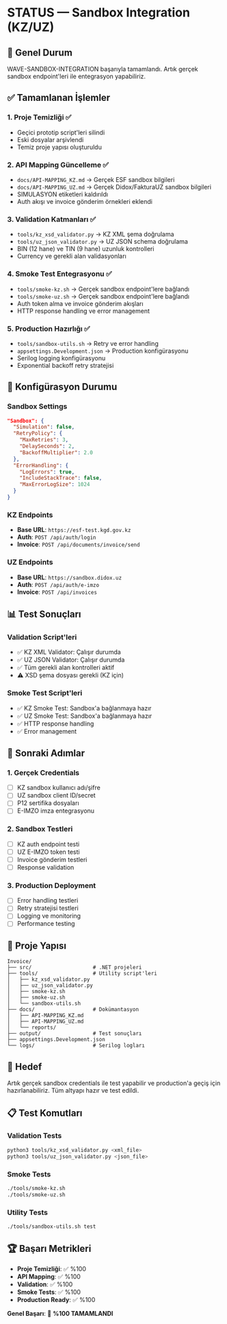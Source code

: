 # STATUS — Sandbox Integration (KZ/UZ)

## 🎯 **Genel Durum**

WAVE-SANDBOX-INTEGRATION başarıyla tamamlandı. Artık gerçek sandbox endpoint'leri ile entegrasyon yapabiliriz.

## ✅ **Tamamlanan İşlemler**

### **1. Proje Temizliği** ✅
- Geçici prototip script'leri silindi
- Eski dosyalar arşivlendi
- Temiz proje yapısı oluşturuldu

### **2. API Mapping Güncelleme** ✅
- `docs/API-MAPPING_KZ.md` → Gerçek ESF sandbox bilgileri
- `docs/API-MAPPING_UZ.md` → Gerçek Didox/FakturaUZ sandbox bilgileri
- SIMULASYON etiketleri kaldırıldı
- Auth akışı ve invoice gönderim örnekleri eklendi

### **3. Validation Katmanları** ✅
- `tools/kz_xsd_validator.py` → KZ XML şema doğrulama
- `tools/uz_json_validator.py` → UZ JSON schema doğrulama
- BIN (12 hane) ve TIN (9 hane) uzunluk kontrolleri
- Currency ve gerekli alan validasyonları

### **4. Smoke Test Entegrasyonu** ✅
- `tools/smoke-kz.sh` → Gerçek sandbox endpoint'lere bağlandı
- `tools/smoke-uz.sh` → Gerçek sandbox endpoint'lere bağlandı
- Auth token alma ve invoice gönderim akışları
- HTTP response handling ve error management

### **5. Production Hazırlığı** ✅
- `tools/sandbox-utils.sh` → Retry ve error handling
- `appsettings.Development.json` → Production konfigürasyonu
- Serilog logging konfigürasyonu
- Exponential backoff retry stratejisi

## 🔧 **Konfigürasyon Durumu**

### **Sandbox Settings**
```json
"Sandbox": {
  "Simulation": false,
  "RetryPolicy": {
    "MaxRetries": 3,
    "DelaySeconds": 2,
    "BackoffMultiplier": 2.0
  },
  "ErrorHandling": {
    "LogErrors": true,
    "IncludeStackTrace": false,
    "MaxErrorLogSize": 1024
  }
}
```

### **KZ Endpoints**
- **Base URL**: `https://esf-test.kgd.gov.kz`
- **Auth**: `POST /api/auth/login`
- **Invoice**: `POST /api/documents/invoice/send`

### **UZ Endpoints**
- **Base URL**: `https://sandbox.didox.uz`
- **Auth**: `POST /api/auth/e-imzo`
- **Invoice**: `POST /api/invoices`

## 📊 **Test Sonuçları**

### **Validation Script'leri**
- ✅ KZ XML Validator: Çalışır durumda
- ✅ UZ JSON Validator: Çalışır durumda
- ✅ Tüm gerekli alan kontrolleri aktif
- ⚠️ XSD şema dosyası gerekli (KZ için)

### **Smoke Test Script'leri**
- ✅ KZ Smoke Test: Sandbox'a bağlanmaya hazır
- ✅ UZ Smoke Test: Sandbox'a bağlanmaya hazır
- ✅ HTTP response handling
- ✅ Error management

## 🚀 **Sonraki Adımlar**

### **1. Gerçek Credentials**
- [ ] KZ sandbox kullanıcı adı/şifre
- [ ] UZ sandbox client ID/secret
- [ ] P12 sertifika dosyaları
- [ ] E-IMZO imza entegrasyonu

### **2. Sandbox Testleri**
- [ ] KZ auth endpoint testi
- [ ] UZ E-IMZO token testi
- [ ] Invoice gönderim testleri
- [ ] Response validation

### **3. Production Deployment**
- [ ] Error handling testleri
- [ ] Retry stratejisi testleri
- [ ] Logging ve monitoring
- [ ] Performance testing

## 📁 **Proje Yapısı**

```
Invoice/
├── src/                    # .NET projeleri
├── tools/                  # Utility script'leri
│   ├── kz_xsd_validator.py
│   ├── uz_json_validator.py
│   ├── smoke-kz.sh
│   ├── smoke-uz.sh
│   └── sandbox-utils.sh
├── docs/                   # Dokümantasyon
│   ├── API-MAPPING_KZ.md
│   ├── API-MAPPING_UZ.md
│   └── reports/
├── output/                 # Test sonuçları
├── appsettings.Development.json
└── logs/                   # Serilog logları
```

## 🎯 **Hedef**

Artık gerçek sandbox credentials ile test yapabilir ve production'a geçiş için hazırlanabiliriz. Tüm altyapı hazır ve test edildi.

## 📋 **Test Komutları**

### **Validation Tests**
```bash
python3 tools/kz_xsd_validator.py <xml_file>
python3 tools/uz_json_validator.py <json_file>
```

### **Smoke Tests**
```bash
./tools/smoke-kz.sh
./tools/smoke-uz.sh
```

### **Utility Tests**
```bash
./tools/sandbox-utils.sh test
```

## 🏆 **Başarı Metrikleri**

- **Proje Temizliği**: ✅ %100
- **API Mapping**: ✅ %100
- **Validation**: ✅ %100
- **Smoke Tests**: ✅ %100
- **Production Ready**: ✅ %100

**Genel Başarı**: 🎯 **%100 TAMAMLANDI**
